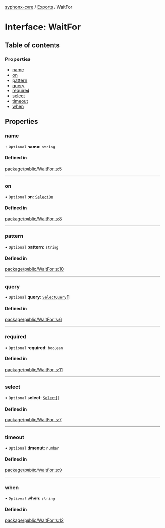 [syphonx-core](../README.md) / [Exports](../modules.md) / WaitFor

# Interface: WaitFor

## Table of contents

### Properties

- [name](WaitFor.md#name)
- [on](WaitFor.md#on)
- [pattern](WaitFor.md#pattern)
- [query](WaitFor.md#query)
- [required](WaitFor.md#required)
- [select](WaitFor.md#select)
- [timeout](WaitFor.md#timeout)
- [when](WaitFor.md#when)

## Properties

### name

• `Optional` **name**: `string`

#### Defined in

[package/public/WaitFor.ts:5](https://github.com/dtempx/syphonx-core/blob/6c56ba7/package/public/WaitFor.ts#L5)

___

### on

• `Optional` **on**: [`SelectOn`](../modules.md#selecton)

#### Defined in

[package/public/WaitFor.ts:8](https://github.com/dtempx/syphonx-core/blob/6c56ba7/package/public/WaitFor.ts#L8)

___

### pattern

• `Optional` **pattern**: `string`

#### Defined in

[package/public/WaitFor.ts:10](https://github.com/dtempx/syphonx-core/blob/6c56ba7/package/public/WaitFor.ts#L10)

___

### query

• `Optional` **query**: [`SelectQuery`](../modules.md#selectquery)[]

#### Defined in

[package/public/WaitFor.ts:6](https://github.com/dtempx/syphonx-core/blob/6c56ba7/package/public/WaitFor.ts#L6)

___

### required

• `Optional` **required**: `boolean`

#### Defined in

[package/public/WaitFor.ts:11](https://github.com/dtempx/syphonx-core/blob/6c56ba7/package/public/WaitFor.ts#L11)

___

### select

• `Optional` **select**: [`Select`](Select.md)[]

#### Defined in

[package/public/WaitFor.ts:7](https://github.com/dtempx/syphonx-core/blob/6c56ba7/package/public/WaitFor.ts#L7)

___

### timeout

• `Optional` **timeout**: `number`

#### Defined in

[package/public/WaitFor.ts:9](https://github.com/dtempx/syphonx-core/blob/6c56ba7/package/public/WaitFor.ts#L9)

___

### when

• `Optional` **when**: `string`

#### Defined in

[package/public/WaitFor.ts:12](https://github.com/dtempx/syphonx-core/blob/6c56ba7/package/public/WaitFor.ts#L12)
